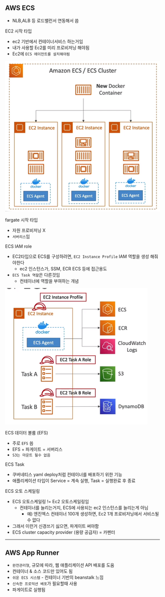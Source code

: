## AWS ECS



- NLB,ALB 등 로드밸런서 연동해서 씀

EC2 시작 타입
- ec2 기반에서 컨테이너서비스 하는거임
- 내가 사용할 Ec2를 미리 프로비저닝 해야됨
- Ec2에 `ECS 에이전트를 설치해야됨` 

![Alt text](../etc/image2/ecsec2.png)


fargate 시작 타입
- 자원 프로비저닝 X
- `서버리스`임





ECS IAM role
- EC2타입으로 ECS를 구성하려면, `EC2 Instance Profile` IAM 역할을 생성 해줘야한다
  - ec2 인스턴스가, SSM, ECR ECS 등에 접근용도
- `ECS Task 역할`은 다른것임
  - 컨테이너에 역할을 부여하는 개념

![Alt text](../etc/image2/ecs%EC%97%AD%ED%95%A0.png)


ECS 데이터 볼륨 (EFS)
- 주로 `EFS` 씀
- EFS + 파게이트 = 서버리스 
- `S3는 마운트 될수 없음`


ECS Task
- 쿠버네티스 yaml deploy처럼 컨테이너를 배포하기 위한 기능
- 애플리케이션 타입이 Service = 계속 실행, Task = 실행완료 후 종료


ECS 오토 스케일링
- ECS 오토스케일링 != Ec2 오토스케일링임
  - 컨테이너를 늘리는거지, ECS에 사용되는 ec2 인스턴스를 늘리는게 아님
    - 예) 엔진엑스 컨테이너 100개 생성하면, Ec2 1개 프로비저닝에서 서비스될수 없다
- 그래서 이런거 신경쓰기 싫으면, 파게이트 써야함
- ECS cluster capacity provider (용량 공급자) = 카펜터 





-------------------------------------
## AWS App Runner

- `완전관리형`, 규모에 따라, 웹 애플리케이션 API 배포를 도움
- 컨테이너 & 소스 코드만 있어도 됨
- `쉬운 ECS 시스템` - 컨테이너 기반의 beanstalk 느낌
- `신속한 프로덕션 배포`가 필요할때 사용
- 파게이트로 실행됨



















































